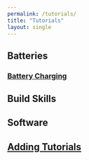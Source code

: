 ```yaml
---
permalink: /tutorials/
title: "Tutorials"
layout: single
---
```


## Batteries

### [Battery Charging](/tutorials/batteries)

## Build Skills

## Software


## [Adding Tutorials](/tutorials/addingsitecontent)